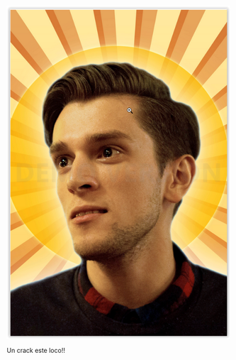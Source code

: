 ![imagen.png](/.attachments/imagen-a894cbbb-436c-44c8-9485-2b5b0de3dc3c.png)

<YouTube youTubeId="dpw9EHDh2bM" />


Un crack este loco!!
